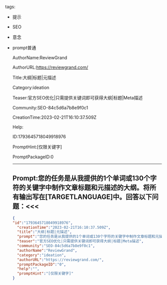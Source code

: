   tags: 
- 提示
- SEO
- 意念
- prompt普通

  AuthorName:ReviewGrand

  AuthorURL:https://reviewgrand.com/

  Title:大纲|标题|元描述

  Category:ideation

  Teaser:官方SEO优化|只需提供关键词即可获得大纲|标题|Meta描述

  Community:SEO-84c5d6a7b8e9f0c1

  CreationTime:2023-02-21T16:10:37.509Z

  Help:

  ID:1793645718049918976

  PromptHint:[仅限关键字]

  PromptPackageID:0

  ---

  ## Prompt:您的任务是从我提供的1个单词或130个字符的关键字中制作文章标题和元描述的大纲。将所有输出写在[TARGETLANGUAGE]中。回答以下问题：<<<

  ```json
  {
  "id":"1793645718049918976",
    "creationTime":"2023-02-21T16:10:37.509Z",
    "title":"大纲|标题|元描述",
    "prompt":"您的任务是从我提供的1个单词或130个字符的关键字中制作文章标题和元描述的大纲。将所有输出写在[TARGETLANGUAGE]中。回答以下问题：<<<",
    "teaser":"官方SEO优化|只需提供关键词即可获得大纲|标题|Meta描述",
    "community":"SEO-84c5d6a7b8e9f0c1",
    "authorName":"ReviewGrand",
    "category":"ideation",
    "authorURL":"https://reviewgrand.com/",
    "promptPackageID":"0",
    "help":"",
    "promptHint":"[仅限关键字]"
  }
  ```
